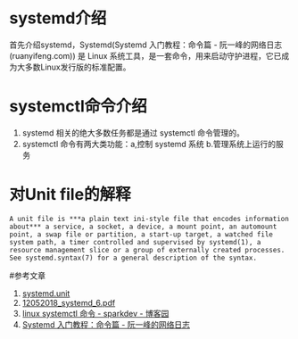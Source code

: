 # systemd介绍
首先介绍systemd，Systemd(Systemd 入门教程：命令篇 - 阮一峰的网络日志 (ruanyifeng.com)) 是 Linux 系统工具，是一套命令，用来启动守护进程，它已成为大多数Linux发行版的标准配置。
# systemctl命令介绍
1. systemd 相关的绝大多数任务都是通过 systemctl 命令管理的。  
2. systemctl 命令有两大类功能：a,控制 systemd 系统 b.管理系统上运行的服务
# 对Unit file的解释
```
A unit file is ***a plain text ini-style file that encodes information about*** a service, a socket, a device, a mount point, an automount point, a swap file or partition, a start-up target, a watched file system path, a timer controlled and supervised by systemd(1), a resource management slice or a group of externally created processes. See systemd.syntax(7) for a general description of the syntax.
```
#参考文章
1.    [systemd.unit ](www.freedesktop.org)
2.    [12052018_systemd_6.pdf ](redhat.com)
3.    [linux systemctl 命令 - sparkdev - 博客园 ](cnblogs.com)
4.    [Systemd 入门教程：命令篇 - 阮一峰的网络日志 ](ruanyifeng.com)
